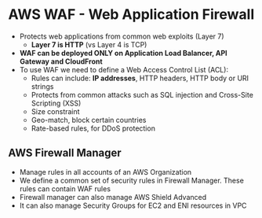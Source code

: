 # AWS WAF - Web Application Firewall

- Protects web applications from common web exploits (Layer 7)
    - **Layer 7 is HTTP** (vs Layer 4 is TCP)
- **WAF can be deployed ONLY on Application Load Balancer, API Gateway and CloudFront**
- To use WAF we need to define a Web Access Control List (ACL):
    - Rules can include: **IP addresses**, HTTP headers, HTTP body or URI strings
    - Protects from common attacks such as SQL injection and Cross-Site Scripting (XSS)
    - Size constraint
    - Geo-match, block certain countries
    - Rate-based rules, for DDoS protection

## AWS Firewall Manager

- Manage rules in all accounts of an AWS Organization
- We define a common set of security rules in Firewall Manager. These rules can contain WAF rules
- Firewall manager can also manage AWS Shield Advanced
- It can also manage Security Groups for EC2 and ENI resources in VPC
